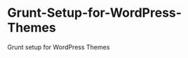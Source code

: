 Grunt-Setup-for-WordPress-Themes
================================

Grunt setup for WordPress Themes
